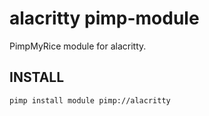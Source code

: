 # alacritty pimp-module

PimpMyRice module for alacritty.

## INSTALL

```bash
pimp install module pimp://alacritty
```
